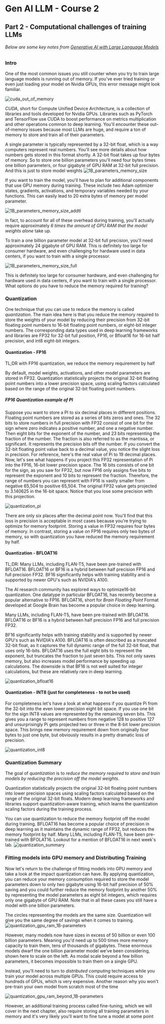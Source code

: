 # Gen AI LLM - Course 2
## Part 2 - Computational challenges of training LLMs

###### Below are some key notes from [Generative AI with Large Language Models](https://www.coursera.org/learn/generative-ai-with-llms)

### Intro
One of the most common issues you still counter when you try to train large language models is running out of memory. If you've ever tried training or even just loading your model on Nvidia GPUs, this error message might look familiar. 

![cuda_out_of_memory](../../images/cuda_out_of_memory.png)

*CUDA*, short for Compute Unified Device Architecture, is a collection of libraries and tools developed for Nvidia GPUs. Libraries such as PyTorch and TensorFlow use CUDA to boost performance on metrics multiplication and other operations common to deep learning. You'll encounter these out-of-memory issues because most LLMs are huge, and require a ton of memory to store and train all of their parameters. 


A single parameter is typically represented by a 32-bit float, which is a way computers represent real numbers. You'll see more details about how numbers gets stored in this format shortly. A 32-bit float takes up four bytes of memory. So to store one billion parameters you'll need four bytes times one billion parameters, or four gigabyte of GPU RAM at 32-bit full precision.
And this is just to store model weights
![1B_parameters_memory_size](../../images/1B_parameters_memory_size.png)


If you want to train the model, you'll have to plan for additional components that use GPU memory during training. These include two Adam optimizer states, gradients, activations, and temporary variables needed by your functions. This can easily lead to 20 extra bytes of memory per model parameter.

![1B_parameters_memory_size_addtl](../../images/1B_parameters_memory_size_addtl.png)

In fact, to account for all of these overhead during training, you'll actually require approximately *6 times the amount of GPU RAM that the model weights alone* take up. 

To train a one billion parameter model at 32-bit full precision, you'll need approximately 24 gigabyte of GPU RAM. This is definitely too large for consumer hardware, and even challenging for hardware used in data centers, if you want to train with a single processor.


![1B_parameters_memory_size_full](../../images/1B_parameters_memory_size_full.png)

This is definitely too large for consumer hardware, and even challenging for hardware used in data centers, if you want to train with a single processor. What options do you have to reduce the memory required for training? 

### Quantization
One technique that you can use to reduce the memory is called *quantization*. The main idea here is that you reduce the memory required to store the weights of your model by reducing their precision from 32-bit floating point numbers to 16-bit floating point numbers, or eight-bit integer numbers. The corresponding data types used in deep learning frameworks and libraries are FP32 for 32-bit full position, FP16, or Bfloat16 for 16-bit half precision, and int8 eight-bit integers. 

#### Quantization - FP16
TL;DR with FP16 quantization, we reduce the memory requirement by half

By default, model weights, activations, and other model parameters are stored in FP32. Quantization statistically projects the original 32-bit floating point numbers into a lower precision space, using scaling factors calculated based on the range of the original 32-bit floating point numbers. 

##### FP16 Quantization example of PI

Suppose you want to store a PI to six decimal places in different positions. Floating point numbers are stored as a series of bits zeros and ones. The 32 bits to store numbers in full precision with FP32 consist of one bit for the sign where zero indicates a positive number, and one a negative number. Then eight bits for the exponent of the number, and 23 bits representing the fraction of the number. The fraction is also referred to as the mantissa, or significant. It represents the precision bits off the number. If you convert the 32-bit floating point value back to a decimal value, you notice the slight loss in precision. For reference, here's the real value of Pi to 19 decimal places. Now, let's see what happens if you project this FP32 representation of Pi into the FP16, 16-bit lower precision space. The 16 bits consists of one bit for the sign, as you saw for FP32, but now FP16 only assigns five bits to represent the exponent and 10 bits to represent the fraction. Therefore, the range of numbers you can represent with FP16 is vastly smaller from negative 65,504 to positive 65,504. The original FP32 value gets projected to 3.140625 in the 16-bit space. Notice that you lose some precision with this projection. 

![quantization_pi](../../images/quantization_pi.png)

There are only six places after the decimal point now. You'll find that this loss in precision is acceptable in most cases because you're trying to optimize for memory footprint. Storing a value in FP32 requires four bytes of memory. In contrast, storing a value on FP16 requires only two bytes of memory, so with quantization you have reduced the memory requirement by half.


#### Quantization - BFLOAT16
TL;DR: Many LLMs, including FLAN-T5, have been pre-trained with BFLOAT16. BFLOAT16 or BF16 is a hybrid between half precision FP16 and full precision FP32. BF16 significantly helps with training stability and is supported by newer GPU's such as NVIDIA's A100. 

The AI research community has explored ways to optimize16-bit quantization. One datatype in particular BFLOAT16, has recently become a popular alternative to FP16. BFLOAT16, short for *Brain Floating Point* Format developed at Google Brain has become a popular choice in deep learning.

Many LLMs, including FLAN-T5, have been pre-trained with BFLOAT16. BFLOAT16 or BF16 is a hybrid between half precision FP16 and full precision FP32. 

BF16 significantly helps with training stability and is supported by newer GPU's such as NVIDIA's A100. BFLOAT16 is often described as a truncated 32-bit float, as it captures the full dynamic range of the full 32-bit float, that uses only 16-bits. BFLOAT16 uses the full eight bits to represent the exponent, but truncates the fraction to just seven bits. This not only saves memory, but also increases model performance by speeding up calculations. The downside is that BF16 is not well suited for integer calculations, but these are relatively rare in deep learning. 


![quantization_bfloat16](../../images/quantization_bfloat16.png)

#### Quantization - INT8 (just for completeness - to not be used)
For completeness let's have a look at what happens if you quantize Pi from the 32-bit into the even lower precision eight bit space. If you use one bit for the sign INT8 values are represented by the remaining seven bits. This gives you a range to represent numbers from negative 128 to positive 127 and unsurprisingly Pi gets projected two or three in the 8-bit lower precision space. This brings new memory requirement down from originally four bytes to just one byte, but obviously results in a pretty dramatic loss of precision.


![quantization_int8](../../images/quantization_int8.png)


### Quantization Summary
The goal of *quantization* is to *reduce the memory required to store and train models by reducing the precision off the model weights*. 

Quantization statistically projects the original 32-bit floating point numbers into lower precision spaces using scaling factors calculated based on the range of the original 32-bit floats. Modern deep learning frameworks and libraries support quantization-aware training, which learns the quantization scaling factors during the training process. 

You can use quantization to reduce the memory footprint off the model during training. BFLOAT16 has become a popular choice of precision in deep learning as it maintains the dynamic range of FP32, but reduces the memory footprint by half. Many LLMs, including FLAN-T5, have been pre-trained with BFOLAT16. Lookout for a mention of BFLOAT16 in next week's lab. 
![quantization_summary](../../images/quantization_summary.png)


### Fitting models into GPU memory and Distributing Training 
Now let's return to the challenge of fitting models into GPU memory and take a look at the impact quantization can have. By applying quantization, you can reduce your memory consumption required to store the model parameters down to only two gigabyte using 16-bit half precision of 50% saving and you could further reduce the memory footprint by another 50% by representing the model parameters as eight bit integers, which requires only one gigabyte of GPU RAM. Note that in all these cases you still have a model with one billion parameters. 

The circles representing the models are the same size. Quantization will give you the same degree of savings when it comes to training. 
![quantization_gpu_ram_1B-parameters](../../images/quantization_gpu_ram_1B-parameters.png)


However, many models now have sizes in excess of 50 billion or even 100 billion parameters. Meaning you'd need up to 500 times more memory capacity to train them, tens of thousands of gigabytes. These enormous models dwarf the one billion parameter model we've been considering, shown here to scale on the left. As modal scale beyond a few billion parameters, it becomes impossible to train them on a single GPU. 

Instead, you'll need to turn to *distributed computing* techniques while you train your model across multiple GPUs. This could require access to hundreds of GPUs, which is very expensive. Another reason why you won't pre-train your own model from scratch most of the time

![quantization_gpu_ram_beyond_1B-parameters](../../images/quantization_gpu_ram_beyond_1B-parameters.png)

However, an additional training process called fine-tuning, which we will cover in the next chapter, also require storing all training parameters in memory and it's very likely you'll want to fine tune a model at some point


